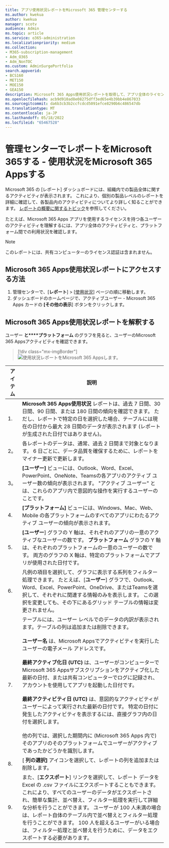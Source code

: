 ```yaml
---
title: アプリ使用状況レポートをMicrosoft 365 管理センターする
ms.author: kwekua
author: kwekua
manager: scotv
audience: Admin
ms.topic: article
ms.service: o365-administration
ms.localizationpriority: medium
ms.collection:
- M365-subscription-management
- Adm_O365
- Adm_NonTOC
ms.custom: AdminSurgePortfolio
search.appverid:
- BCS160
- MET150
- MOE150
- GEA150
description: Microsoft 365 Apps使用状況レポートを取得して、アプリ全体のライセンスユーザー アクティビティと、プラットフォーム間でのアプリの使用方法を確認する方法について説明します。
ms.openlocfilehash: acb9d910ad8e08275dff3ed65e4b39bb4e867033
ms.sourcegitcommit: da6b3cb3b2ccfcdcd5091efce8290b6c486547db
ms.translationtype: MT
ms.contentlocale: ja-JP
ms.lasthandoff: 05/18/2022
ms.locfileid: "65467528"
---
```

# <a name="microsoft-365-reports-in-the-admin-center---microsoft-365-apps-usage"></a>管理センターでレポートをMicrosoft 365する - 使用状況をMicrosoft 365 Appsする

Microsoft 365 の [レポート] ダッシュボードには、組織内での製品全体に関するアクティビティが表示されます。 これにより、個別の製品レベルのレポートを詳細に確認して、各製品内のアクティビティについてより詳しく知ることができます。 [レポートの概要に関するトピック](activity-reports.md)を参照してください。

たとえば、Microsoft 365 Apps アプリを使用するライセンスを持つ各ユーザーのアクティビティを理解するには、アプリ全体のアクティビティと、プラットフォーム間での利用状況を確認します。

> [!NOTE]
> このレポートには、共有コンピューターのライセンス認証は含まれません。

## <a name="how-to-get-to-the-microsoft-365-apps-usage-report"></a>Microsoft 365 Apps使用状況レポートにアクセスする方法

1. 管理センターで、[**レポート**] \> [<a href="https://go.microsoft.com/fwlink/p/?linkid=2074756" target="_blank">使用状況</a>] ページの順に移動します。 
2. ダッシュボードのホームページで、アクティブユーザー - Microsoft 365 Apps カードの **[その他の表示**] ボタンをクリックします。

## <a name="interpret-the-microsoft-365-apps-usage-report"></a>Microsoft 365 Apps使用状況レポートを解釈する

ユーザー **と****プラットフォーム** のグラフを見ると、ユーザーのMicrosoft 365 Appsアクティビティを確認できます。

> [!div class="mx-imgBorder"]
> ![使用状況レポートをMicrosoft 365 Appsします。](../../media/0bcf67e6-a6e4-4109-a215-369f9f20ad84.png)

|アイテム|説明|
|---|---|
|1.|**Microsoft 365 Apps使用状況** レポートは、過去 7 日間、30 日間、90 日間、または 180 日間の傾向を確認できます。 ただし、レポートで特定の日を選択した場合、テーブルには現在の日付から最大 28 日間のデータが表示されます (レポートが生成された日付ではありません)。|
|2。|各レポートのデータは、通常、過去 2 日間まで対象となります。 6 日ごとに、データ品質を確保するために、レポートをマイナー更新で更新します。|
|3。|**[ユーザー]** ビューには、Outlook、Word、Excel、PowerPoint、OneNote、Teamsの各アプリのアクティブ ユーザー数の傾向が表示されます。 "アクティブ ユーザー" とは、これらのアプリ内で意図的な操作を実行するユーザーのことです。|
|4.|**[プラットフォーム]** ビューには、Windows、Mac、Web、Mobile の各プラットフォームのすべてのアプリにわたるアクティブ ユーザーの傾向が表示されます。|
|5.|**[ユーザー**] グラフの Y 軸は、それぞれのアプリの一意のアクティブなユーザーの数です。 **プラットフォーム** グラフの Y 軸は、それぞれのプラットフォームの一意のユーザーの数です。 両方のグラフの X 軸は、特定のプラットフォームでアプリが使用された日付です。|
 6.|凡例の項目を選択して、グラフに表示する系列をフィルター処理できます。 たとえば、[**ユーザー**] グラフで、Outlook、Word、Excel、PowerPoint、OneDrive、またはTeamsを選択して、それぞれに関連する情報のみを表示します。 この選択を変更しても、その下にあるグリッド テーブルの情報は変更されません。|
|7.|テーブルには、ユーザー レベルでのデータの内訳が表示されます。テーブルの列は追加または削除できます。  <br/><br/>**ユーザー名** は、Microsoft Appsでアクティビティを実行したユーザーの電子メール アドレスです。<br><br/>**最終アクティブ化日 (UTC)** は、ユーザーがコンピューターでMicrosoft 365 Appsサブスクリプションをアクティブ化した最新の日付、または共有コンピューターでログに記録され、アカウントを使用してアプリを起動した日付です。 <br/><br/>**最終アクティビティ日 (UTC)** は、意図的なアクティビティがユーザーによって実行された最新の日付です。 特定の日付に発生したアクティビティを表示するには、直接グラフ内の日付を選択します。<br/><br/>他の列では、選択した期間内に (Microsoft 365 Apps 内で) そのアプリのそのプラットフォームでユーザーがアクティブであったかどうかを識別します。|
|8.|[ **列の選択]** アイコンを選択して、レポートの列を追加または削除します。|
|9.|また、[**エクスポート**] リンクを選択して、レポート データを Excel の .csv ファイルにエクスポートすることもできます。 これにより、すべてのユーザーのデータがエクスポートされ、簡単な集計、並べ替え、フィルター処理を実行して詳細な分析を行うことができます。 ユーザーが 100 人未満の場合は、レポート自体のテーブル内で並べ替えとフィルター処理を行うことができます。 100 人を超えるユーザーがいる場合は、フィルター処理と並べ替えを行うために、データをエクスポートする必要があります。|
